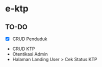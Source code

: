 # e-ktp


## TO-DO
* [x] CRUD Penduduk
* CRUD KTP
* Otentikasi Admin
* Halaman Landing User > Cek Status KTP
